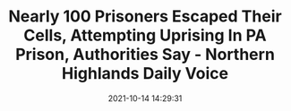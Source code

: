 ---
"title": "Nearly 100 Prisoners Escaped Their Cells, Attempting Uprising In PA Prison, Authorities Say - Northern Highlands Daily Voice"
"date": "2021-10-14 14:29:31"
"feed_name": "GOOGLENEWSINDUSTRIAL"
"feed_website": "https://news.google.com/search?q=industrial%2Bincident&hl=en-US&gl=US&ceid=US:en"
"feed_rss": "https://news.google.com/rss/search?q=industrial%2Bincident&hl=en-US&gl=US&ceid=US:en"
"link": "https://dailyvoice.com/pennsylvania/bucks/news/nearly-100-prisoners-escaped-their-cells-attempting-uprising-in-pa-prison-authorities-say/818108/"
"source": "{'href': 'https://dailyvoice.com', 'title': 'Northern Highlands Daily Voice'}"
"file": "_posts/2021-1-1-8f44bc0cdc43e0d3b145ba9f9dbf91e6524e4a39.md"
"accident": "0"
"drilling": "0"
"dead": "0"
"injured": "0"
"arrested": "0"
"place": "unknown place"
"where": "unknown site"
"causes": "unknown"
"place_uri": "unknown place"
---